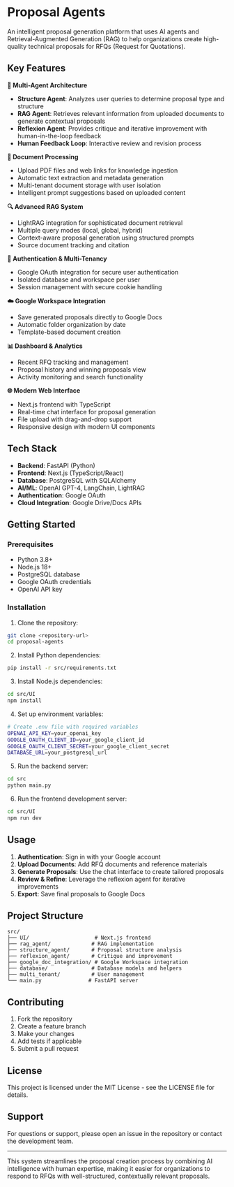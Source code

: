 
# Proposal Agents

An intelligent proposal generation platform that uses AI agents and Retrieval-Augmented Generation (RAG) to help organizations create high-quality technical proposals for RFQs (Request for Quotations).

## Key Features

**🤖 Multi-Agent Architecture**
- **Structure Agent**: Analyzes user queries to determine proposal type and structure
- **RAG Agent**: Retrieves relevant information from uploaded documents to generate contextual proposals
- **Reflexion Agent**: Provides critique and iterative improvement with human-in-the-loop feedback
- **Human Feedback Loop**: Interactive review and revision process

**📄 Document Processing**
- Upload PDF files and web links for knowledge ingestion
- Automatic text extraction and metadata generation
- Multi-tenant document storage with user isolation
- Intelligent prompt suggestions based on uploaded content

**🔍 Advanced RAG System**
- LightRAG integration for sophisticated document retrieval
- Multiple query modes (local, global, hybrid)
- Context-aware proposal generation using structured prompts
- Source document tracking and citation

**🔐 Authentication & Multi-Tenancy**
- Google OAuth integration for secure user authentication
- Isolated database and workspace per user
- Session management with secure cookie handling

**☁️ Google Workspace Integration**
- Save generated proposals directly to Google Docs
- Automatic folder organization by date
- Template-based document creation

**📊 Dashboard & Analytics**
- Recent RFQ tracking and management
- Proposal history and winning proposals view
- Activity monitoring and search functionality

**🌐 Modern Web Interface**
- Next.js frontend with TypeScript
- Real-time chat interface for proposal generation
- File upload with drag-and-drop support
- Responsive design with modern UI components

## Tech Stack
- **Backend**: FastAPI (Python)
- **Frontend**: Next.js (TypeScript/React)
- **Database**: PostgreSQL with SQLAlchemy
- **AI/ML**: OpenAI GPT-4, LangChain, LightRAG
- **Authentication**: Google OAuth
- **Cloud Integration**: Google Drive/Docs APIs

## Getting Started

### Prerequisites
- Python 3.8+
- Node.js 18+
- PostgreSQL database
- Google OAuth credentials
- OpenAI API key

### Installation

1. Clone the repository:
```bash
git clone <repository-url>
cd proposal-agents
```

2. Install Python dependencies:
```bash
pip install -r src/requirements.txt
```

3. Install Node.js dependencies:
```bash
cd src/UI
npm install
```

4. Set up environment variables:
```bash
# Create .env file with required variables
OPENAI_API_KEY=your_openai_key
GOOGLE_OAUTH_CLIENT_ID=your_google_client_id
GOOGLE_OAUTH_CLIENT_SECRET=your_google_client_secret
DATABASE_URL=your_postgresql_url
```

5. Run the backend server:
```bash
cd src
python main.py
```

6. Run the frontend development server:
```bash
cd src/UI
npm run dev
```

## Usage

1. **Authentication**: Sign in with your Google account
2. **Upload Documents**: Add RFQ documents and reference materials
3. **Generate Proposals**: Use the chat interface to create tailored proposals
4. **Review & Refine**: Leverage the reflexion agent for iterative improvements
5. **Export**: Save final proposals to Google Docs

## Project Structure

```
src/
├── UI/                     # Next.js frontend
├── rag_agent/             # RAG implementation
├── structure_agent/       # Proposal structure analysis
├── reflexion_agent/       # Critique and improvement
├── google_doc_integration/ # Google Workspace integration
├── database/              # Database models and helpers
├── multi_tenant/          # User management
└── main.py               # FastAPI server
```

## Contributing

1. Fork the repository
2. Create a feature branch
3. Make your changes
4. Add tests if applicable
5. Submit a pull request

## License

This project is licensed under the MIT License - see the LICENSE file for details.

## Support

For questions or support, please open an issue in the repository or contact the development team.

---

This system streamlines the proposal creation process by combining AI intelligence with human expertise, making it easier for organizations to respond to RFQs with well-structured, contextually relevant proposals.
